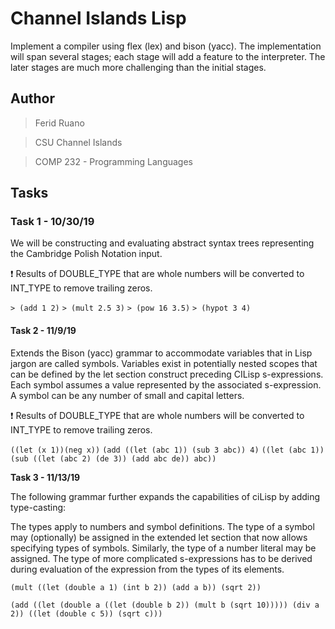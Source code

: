 # Channel Islands Lisp
Implement a compiler using flex (lex) and bison (yacc). The implementation will span several stages; each stage will add a feature to the interpreter. The later stages are much more challenging than the initial stages.

## Author
> Ferid Ruano

> CSU Channel Islands

> COMP 232 - Programming Languages


## Tasks
### Task 1 - 10/30/19

We will be constructing and evaluating abstract syntax trees representing the Cambridge Polish Notation input.

:exclamation: Results of DOUBLE_TYPE that are whole numbers will be converted to INT_TYPE to remove trailing zeros.

`> (add 1 2)`
`> (mult 2.5 3)`
`> (pow 16 3.5)`
`> (hypot 3 4)`



#### Task 2 - 11/9/19

Extends the Bison (yacc) grammar to accommodate variables that in Lisp jargon are called symbols. Variables exist in potentially nested scopes that can be defined by the let section construct preceding CILisp s-expressions. Each symbol assumes a value represented by the associated s-expression. A symbol can be any number of small and capital letters.

:exclamation: Results of DOUBLE_TYPE that are whole numbers will be converted to INT_TYPE to remove trailing zeros.

`((let (x 1))(neg x))`
`(add ((let (abc 1)) (sub 3 abc)) 4)`
`((let (abc 1)) (sub ((let (abc 2) (de 3)) (add abc de)) abc))`



**Task 3 - 11/13/19**

The following grammar further expands the capabilities of ciLisp by adding type-casting:

The types apply to numbers and symbol definitions. The type of a symbol may (optionally) be assigned in the extended let section that now allows specifying types of symbols. Similarly, the type of a number literal may be assigned. The type of more complicated s-expressions has to be derived during evaluation of the expression from the types of its elements.

`(mult ((let (double a 1) (int b 2)) (add a b)) (sqrt 2))`

`(add ((let (double a ((let (double b 2)) (mult b (sqrt 10))))) (div a 2)) ((let (double c 5)) (sqrt c)))`
